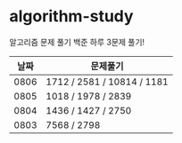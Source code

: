 # algorithm-study

알고리즘 문제 풀기
백준 하루 3문제 풀기!

| 날짜 | 문제풀기                   |
| ---- | -------------------------- |
| 0806 | 1712 / 2581 / 10814 / 1181 |
| 0805 | 1018 / 1978 / 2839         |
| 0804 | 1436 / 1427 / 2750         |
| 0803 | 7568 / 2798                |
